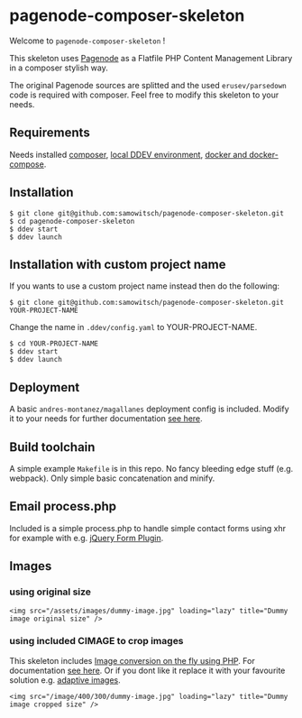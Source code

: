 # pagenode-composer-skeleton

Welcome to ```pagenode-composer-skeleton``` !

This skeleton uses [Pagenode](https://pagenode.org/) as a Flatfile PHP Content Management Library in a composer stylish way.

The original Pagenode sources are splitted and the used ```erusev/parsedown``` code is required with composer. Feel free to modify this skeleton to your needs.

## Requirements

Needs installed [composer](https://getcomposer.org/), [local DDEV environment](https://ddev.readthedocs.io/en/latest/), [docker and docker-compose](https://docs.docker.com/get-docker/).

## Installation

```
$ git clone git@github.com:samowitsch/pagenode-composer-skeleton.git
$ cd pagenode-composer-skeleton
$ ddev start
$ ddev launch
```
## Installation with custom project name

If you wants to use a custom project name instead then do the following:

```
$ git clone git@github.com:samowitsch/pagenode-composer-skeleton.git YOUR-PROJECT-NAME
```

Change the name in ```.ddev/config.yaml``` to YOUR-PROJECT-NAME.

```
$ cd YOUR-PROJECT-NAME
$ ddev start
$ ddev launch
```

## Deployment

A basic ```andres-montanez/magallanes``` deployment config is included. Modify it to your needs for further documentation [see here](https://www.magephp.com/).

## Build toolchain

A simple example ```Makefile``` is in this repo. No fancy bleeding edge stuff (e.g. webpack). Only simple basic concatenation and minify.

## Email process.php

Included is a simple process.php to handle simple contact forms using xhr for example with e.g. [jQuery Form Plugin](https://github.com/jquery-form/form).

## Images

### using original size

```<img src="/assets/images/dummy-image.jpg" loading="lazy" title="Dummy image original size" />```

### using included CIMAGE to crop images

This skeleton includes [Image conversion on the fly using PHP](https://github.com/mosbth/cimage). For documentation [see here](https://cimage.se/). Or if you dont like it replace it with your favourite solution e.g. [adaptive images](http://adaptive-images.com/).

```<img src="/image/400/300/dummy-image.jpg" loading="lazy" title="Dummy image cropped size" />```

